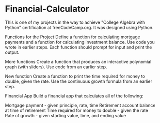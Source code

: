 # Financial-Calculator

This is one of my projects in the way to achieve "College Algebra with Python" certification at freeCodeCamp.org. It was designed using Python.

Functions for the Project
Define a function for calculating mortgage payments and a function for calculating investment balance. Use code you wrote in earlier steps. Each function should prompt for input and print the output.

More functions
Create a function that produces an interactive polynomial graph (with sliders). Use code from an earlier step.

New function
Create a function to print the time required for money to double, given the rate. Use the continuous growth formula from an earlier step.

Financial App
Build a financial app that calculates all of the following:

Mortgage payment - given principle, rate, time
Retirement account balance at time of retirement
Time required for money to double - given the rate
Rate of growth - given starting value, time, and ending value
